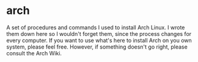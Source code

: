 # arch
A set of procedures and commands I used to install Arch Linux.
I wrote them down here so I wouldn't forget them, since the process changes for every computer.
If you want to use what's here to install Arch on you own system, please feel free.
However, if something doesn't go right, please consult the Arch Wiki.